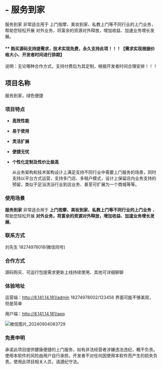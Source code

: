 # - 服务到家
服务到家 非常适合用于 上门按摩、美妆到家、私教上门等不同行业的上门业务，帮助您轻松开展 对外业务，将富余的资源对外释放，增加收益、加速业务增长发展。

#### ** 购买源码支持提需求，技术实现免费，永久支持此项！！！【需求实现根据价格大小、开发者时间进行排期】
说明：无论哪种合作方式，支持付费后为其定制，根据开发者时间合理安排！！！

## 项目名称

服务到家，绿色便捷

### 项目特点

*   **高效性能**
*   **易于使用**
*   **灵活扩展**
*   **便捷无忧**
*   **个性化定制及性价比极高**

    从业务架构和技术架构设计上满足支持不同行业中需要上门服务的场景，同时支持以平台方式运营，支持多门店、多租户模式，设计上保留店内业务支持的预留，类似于足浴洗浴行业到店业务、甚至可扩展为一个商城等等。

### 使用场景

**服务到家** 非常适合用于 **上门按摩、美妆到家、私教上门等不同行业的上门业务** ，帮助您轻松开展 **对外业务，将富余的资源对外释放，增加收益、加速业务增长发展**。

### 联系方式

刘先生 18274978018(微信同号)

### 合作方式

源码购买、可运行包提需求更新上线持续使用、其他可详细聊聊

### 体验地址

运营端：http://8.141.14.181/admin 18274978002/123456  界面可能不够美观，但是简单

用户端：http://8.141.14.181/app

![微信图片_20240904083729](https://github.com/user-attachments/assets/a4c2a6c6-7078-482b-802f-471692b2a811)

### 免责申明

承诺此项目提供健康便捷的上门服务，如有非法经营者涉嫌违法违纪，概不负责。使用本软件的风险由用户自行承担，开发者不对任何因使用本软件而产生的损失负责。使用此项目相关人员，请遵纪守法。
